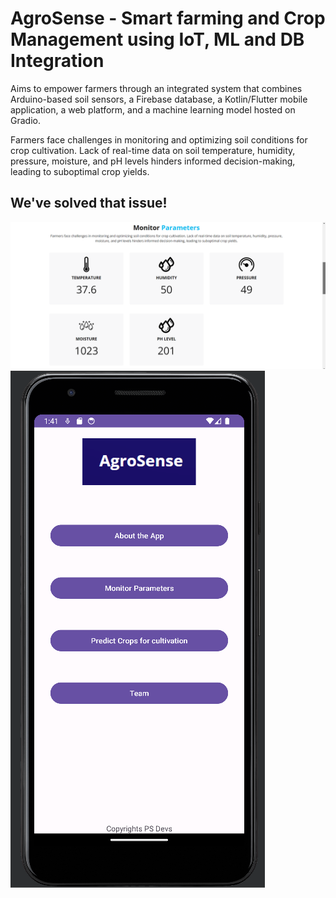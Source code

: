 # AgroSense - Smart farming and Crop Management using IoT, ML and DB Integration
Aims to empower farmers through an integrated system that combines Arduino-based soil sensors, a Firebase database, a Kotlin/Flutter mobile application, a web platform, and a machine learning model hosted on Gradio.

Farmers face challenges in monitoring and optimizing soil conditions for crop cultivation. Lack of real-time data on soil temperature, humidity, pressure, moisture, and pH levels hinders informed decision-making, leading to suboptimal crop yields.

## We've solved that issue!

<img src = "/images/img1.png">
<img src = "/images/android.png">